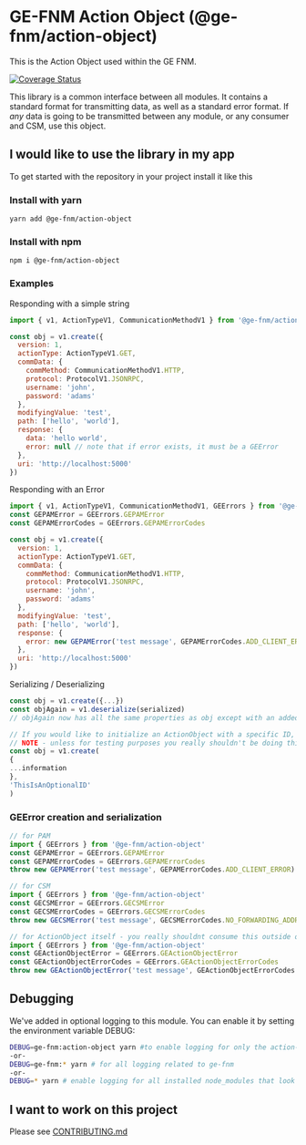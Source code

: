 # GE-FNM Action Object (@ge-fnm/action-object)

This is the Action Object used within the GE FNM.

[![Coverage Status](https://coveralls.io/repos/github/GE-MDS-FNM-V2/action-object/badge.svg?branch=master)](https://coveralls.io/github/GE-MDS-FNM-V2/action-object?branch=master)

This library is a common interface between all modules. It contains a standard format for transmitting data, as well as a standard error format.
If _any_ data is going to be transmitted between any module, or any consumer and CSM, use this object.

## I would like to use the library in my app

To get started with the repository in your project install it like this

### Install with yarn

```
yarn add @ge-fnm/action-object
```

### Install with npm

```
npm i @ge-fnm/action-object
```

### Examples

Responding with a simple string

```js
import { v1, ActionTypeV1, CommunicationMethodV1 } from '@ge-fnm/action-object'

const obj = v1.create({
  version: 1,
  actionType: ActionTypeV1.GET,
  commData: {
    commMethod: CommunicationMethodV1.HTTP,
    protocol: ProtocolV1.JSONRPC,
    username: 'john',
    password: 'adams'
  },
  modifyingValue: 'test',
  path: ['hello', 'world'],
  response: {
    data: 'hello world',
    error: null // note that if error exists, it must be a GEError
  },
  uri: 'http://localhost:5000'
})
```

Responding with an Error

```js
import { v1, ActionTypeV1, CommunicationMethodV1, GEErrors } from '@ge-fnm/action-object'
const GEPAMError = GEErrors.GEPAMError
const GEPAMErrorCodes = GEErrors.GEPAMErrorCodes

const obj = v1.create({
  version: 1,
  actionType: ActionTypeV1.GET,
  commData: {
    commMethod: CommunicationMethodV1.HTTP,
    protocol: ProtocolV1.JSONRPC,
    username: 'john',
    password: 'adams'
  },
  modifyingValue: 'test',
  path: ['hello', 'world'],
  response: {
    error: new GEPAMError('test message', GEPAMErrorCodes.ADD_CLIENT_ERROR) // note that if error exists, it MUST be a GEError
  },
  uri: 'http://localhost:5000'
})
```

Serializing / Deserializing

```js
const obj = v1.create({...})
const objAgain = v1.deserialize(serialized)
// objAgain now has all the same properties as obj except with an added 'id' property

// If you would like to initialize an ActionObject with a specific ID, you can do this:
// NOTE - unless for testing purposes you really shouldn't be doing this
const obj = v1.create(
{
...information
},
'ThisIsAnOptionalID'
)

```

### GEError creation and serialization

```js
// for PAM
import { GEErrors } from '@ge-fnm/action-object'
const GEPAMError = GEErrors.GEPAMError
const GEPAMErrorCodes = GEErrors.GEPAMErrorCodes
throw new GEPAMError('test message', GEPAMErrorCodes.ADD_CLIENT_ERROR)

// for CSM
import { GEErrors } from '@ge-fnm/action-object'
const GECSMError = GEErrors.GECSMError
const GECSMErrorCodes = GEErrors.GECSMErrorCodes
throw new GECSMError('test message', GECSMErrorCodes.NO_FORWARDING_ADDRESS)

// for ActionObject itself - you really shouldnt consume this outside of this repo
import { GEErrors } from '@ge-fnm/action-object'
const GEActionObjectError = GEErrors.GEActionObjectError
const GEActionObjectErrorCodes = GEErrors.GEActionObjectErrorCodes
throw new GEActionObjectError('test message', GEActionObjectErrorCodes.DESERIALIZATION_ERROR)

````

## Debugging

We've added in optional logging to this module. You can enable it by setting the environment variable DEBUG:

```sh
DEBUG=ge-fnm:action-object yarn #to enable logging for only the action-object module
-or-
DEBUG=ge-fnm:* yarn # for all logging related to ge-fnm
-or-
DEBUG=* yarn # enable logging for all installed node_modules that look for the env var DEBUG - please note, this is a lot. You probably dont want this

```

## I want to work on this project

Please see [CONTRIBUTING.md](CONTRIBUTING.md)
